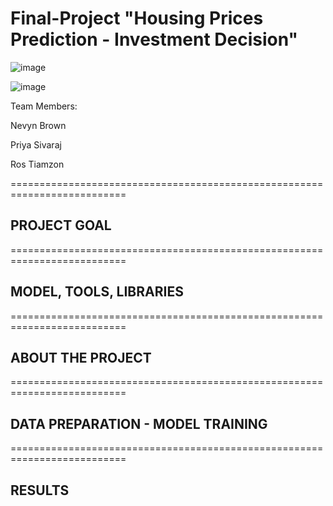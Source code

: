 # Final-Project "Housing Prices Prediction - Investment Decision"

![image](https://highworthcitizen.com/wp-content/uploads/2019/12/real-estate-market.jpg)

![image](https://user-images.githubusercontent.com/108433370/196785794-1f9f88d8-44bf-47f6-9a6c-0ddb95b1e069.png)

Team Members:

Nevyn Brown

Priya Sivaraj

Ros Tiamzon

==========================================================================

## PROJECT GOAL

==========================================================================

## MODEL, TOOLS, LIBRARIES

==========================================================================

## ABOUT THE PROJECT
==========================================================================

## DATA PREPARATION - MODEL TRAINING

==========================================================================

## RESULTS
